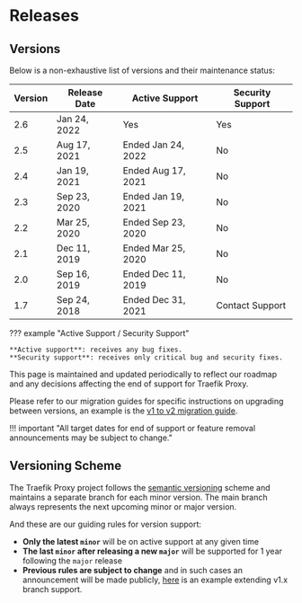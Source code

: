 # Releases

## Versions

Below is a non-exhaustive list of versions and their maintenance status:

| Version | Release Date | Active Support     | Security Support | 
|---------|--------------|--------------------|------------------|
| 2.6     | Jan 24, 2022 |      Yes           |       Yes        |
| 2.5     | Aug 17, 2021 | Ended Jan 24, 2022 |       No         |
| 2.4     | Jan 19, 2021 | Ended Aug 17, 2021 |       No         |
| 2.3     | Sep 23, 2020 | Ended Jan 19, 2021 |       No         |
| 2.2     | Mar 25, 2020 | Ended Sep 23, 2020 |       No         |
| 2.1     | Dec 11, 2019 | Ended Mar 25, 2020 |       No         |
| 2.0     | Sep 16, 2019 | Ended Dec 11, 2019 |       No         |
| 1.7     | Sep 24, 2018 | Ended Dec 31, 2021 |  Contact Support |

??? example "Active Support / Security Support"

    **Active support**: receives any bug fixes.
    **Security support**: receives only critical bug and security fixes.

This page is maintained and updated periodically to reflect our roadmap and any decisions affecting the end of support for Traefik Proxy.

Please refer to our migration guides for specific instructions on upgrading between versions, an example is the [v1 to v2 migration guide](../migration/v1-to-v2.md).

!!! important "All target dates for end of support or feature removal announcements may be subject to change."

## Versioning Scheme

The Traefik Proxy project follows the [semantic versioning](https://semver.org/) scheme and maintains a separate branch for each minor version. The main branch always represents the next upcoming minor or major version.

And these are our guiding rules for version support:

- **Only the latest `minor`** will be on active support at any given time
- **The last `minor` after releasing a new `major`** will be supported for 1 year following the `major` release
- **Previous rules are subject to change** and in such cases an announcement will be made publicly, [here](https://traefik.io/blog/traefik-2-1-in-the-wild/) is an example extending v1.x branch support.
